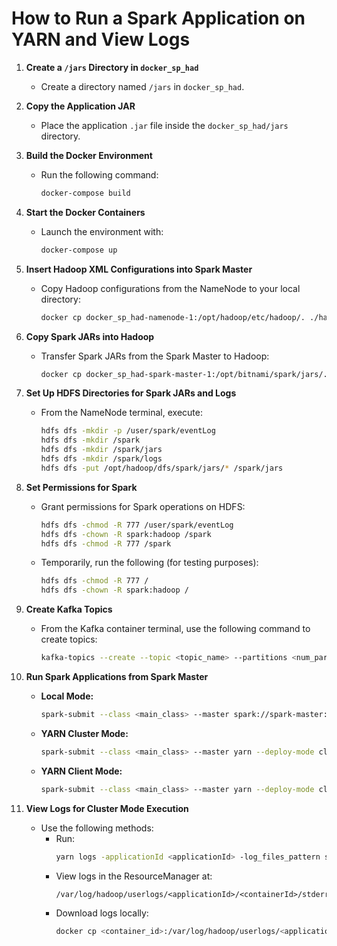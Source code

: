 # How to Run a Spark Application on YARN and View Logs

1. **Create a `/jars` Directory in `docker_sp_had`**  
   - Create a directory named `/jars` in `docker_sp_had`.

2. **Copy the Application JAR**  
   - Place the application `.jar` file inside the `docker_sp_had/jars` directory.

3. **Build the Docker Environment**  
   - Run the following command:  
     ```bash
     docker-compose build
     ```

4. **Start the Docker Containers**  
   - Launch the environment with:  
     ```bash
     docker-compose up
     ```

5. **Insert Hadoop XML Configurations into Spark Master**  
   - Copy Hadoop configurations from the NameNode to your local directory:  
     ```bash
     docker cp docker_sp_had-namenode-1:/opt/hadoop/etc/hadoop/. ./hadoop
     ```

6. **Copy Spark JARs into Hadoop**  
   - Transfer Spark JARs from the Spark Master to Hadoop:  
     ```bash
     docker cp docker_sp_had-spark-master-1:/opt/bitnami/spark/jars/. ./spark_jars
     ```

7. **Set Up HDFS Directories for Spark JARs and Logs**  
   - From the NameNode terminal, execute:  
     ```bash
     hdfs dfs -mkdir -p /user/spark/eventLog
     hdfs dfs -mkdir /spark
     hdfs dfs -mkdir /spark/jars
     hdfs dfs -mkdir /spark/logs
     hdfs dfs -put /opt/hadoop/dfs/spark/jars/* /spark/jars
     ```

8. **Set Permissions for Spark**  
   - Grant permissions for Spark operations on HDFS:  
     ```bash
     hdfs dfs -chmod -R 777 /user/spark/eventLog
     hdfs dfs -chown -R spark:hadoop /spark
     hdfs dfs -chmod -R 777 /spark
     ```
   - Temporarily, run the following (for testing purposes):  
     ```bash
     hdfs dfs -chmod -R 777 /
     hdfs dfs -chown -R spark:hadoop /
     ```

9. **Create Kafka Topics**  
   - From the Kafka container terminal, use the following command to create topics:  
     ```bash
     kafka-topics --create --topic <topic_name> --partitions <num_partitions> --replication-factor <replication_factor> --bootstrap-server kafka1:19092
     ```

10. **Run Spark Applications from Spark Master**  
    - **Local Mode:**  
      ```bash
      spark-submit --class <main_class> --master spark://spark-master:7077 ./extra_jars/<application_name>.jar
      ```
    - **YARN Cluster Mode:**  
      ```bash
      spark-submit --class <main_class> --master yarn --deploy-mode cluster ./extra_jars/<application_name>.jar
      ```
    - **YARN Client Mode:**  
      ```bash
      spark-submit --class <main_class> --master yarn --deploy-mode client ./extra_jars/<application_name>.jar
      ```

11. **View Logs for Cluster Mode Execution**  
    - Use the following methods:  
      - Run:  
        ```bash
        yarn logs -applicationId <applicationId> -log_files_pattern stderr
        ```
      - View logs in the ResourceManager at:  
        ```
        /var/log/hadoop/userlogs/<applicationId>/<containerId>/stderr
        ```
      - Download logs locally:  
        ```bash
        docker cp <container_id>:/var/log/hadoop/userlogs/<applicationId>/<containerId>/stderr ./local_dir
        ```
